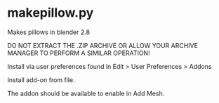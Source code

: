 # makepillow.py
Makes pillows in blender 2.8

DO NOT EXTRACT THE .ZIP ARCHIVE OR ALLOW YOUR ARCHIVE MANAGER TO PERFORM A SIMILAR OPERATION!

Install via user preferences found in Edit > User Preferences > Addons

Install add-on from file. 

The addon should be available to enable in Add Mesh.
